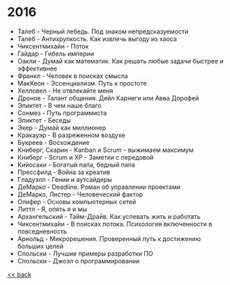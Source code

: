 
# 2016
- Талеб - Черный лебедь. Под знаком непредсказуемости
- Талеб - Антихрупкость. Как извлечь выгоду из хаоса
- Чиксентмихайи - Поток
- Гайдар - Гибель империи
- Оакли - Думай как математик. Как решать любые задачи быстрее и эффективнее
- Франкл - Человек в поисках смысла
- МакКеон - Эссенциализм. Путь к простоте
- Хелловел - Не отвлекайте меня
- Дронов - Талант общения. Дейл Карнеги или Авва Дорофей
- Эпиктет - В чем наше благо
- Сонмез - Путь программиста
- Эпиктет - Беседы
- Экер - Думай как миллионер
- Кракауэр - В разреженном воздухе
- Букреев - Восхождение
- Книберг, Скарин - Kanban и Scrum - выжимаем максимум
- Книберг - Scrum и XP - Заметки с передовой
- Кийосаки - Богатый папа, бедный папа
- Прессфилд - Война за креатив
- Гладуэлл - Гении и аутсайдеры
- ДеМарко - Deadline. Роман об управлении проектами
- ДеМарко, Листер - Человеческий фактор
- Олифер - Основы компьютерных сетей
- Литтл - Я, опять я и мы
- Архангельский - Тайм-Драйв. Как успевать жить и работать
- Чиксентмихайи - В поисках потока. Психология включенности в повседневность
- Арнольд - Микрорешения. Проверенный путь к достижению больших целей
- Спольски - Лучшие примеры разработки ПО
- Спольски - Джоэл о программировании

[<< back](README.md)
